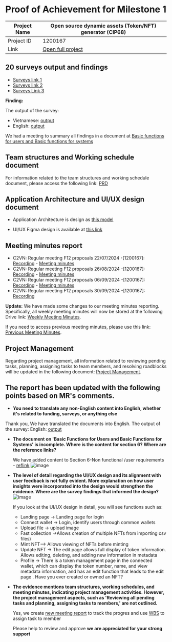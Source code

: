 #  Proof of Achievement for Milestone 1
|  Project Name |Open source dynamic assets (Token/NFT) generator (CIP68)|
| ------------ | ------------ |
| Project ID  | 1200167 |
|  Link  |  [Open full project](https://milestones.projectcatalyst.io/projects/1200167/) |


## 20 surveys output and findings  
- [Surveys link 1](https://t.me/vietnameasterntownhall/18748)
- [Surveys link 2](https://t.me/cardano2vn/1/2683)
- [Surveys Link 3](https://t.me/StakingADA/141777)

**Finding:**

The output of the survey:
- Vietnamese: [output](https://docs.google.com/spreadsheets/d/13P1sT6i4_Mu1zHzoW86HD3EWUF60m7xGPFPKC_P6ahY/edit?usp=sharing)
- English: [output](https://docs.google.com/spreadsheets/d/1b_igBAw7ERNkcEkDSlroyFxZMDoVLKe2gpptOlc-xQM/edit?gid=1855598836#gid=1855598836)

We had a meeting to summary all findings in a document at [Basic functions for users and Basic functions for systems](https://docs.google.com/document/d/15gFI704agtMpBgvTX0tLThB63G1wrdTwP4vB5Bx6W-E/edit?usp=sharing)

## Team structures and Working schedule document

For information related to the team structures and working schedule document, please access the following link: 
[PRD](https://docs.google.com/document/d/15gFI704agtMpBgvTX0tLThB63G1wrdTwP4vB5Bx6W-E/edit?tab=t.0)

## Application Architecture and UI/UX design document
- Application Architecture is design as [this model](https://github.com/cardano2vn/fund11/blob/main/1200167%3AOpen%20source%20dynamic%20assets-CIP68/Milestone1/system%20design.pdf)

- UI/UX Figma design is available at [this link](https://www.figma.com/design/F0i6C62BWxT3Mz1sT2Ynd0/shadcn-design?node-id=4-6598&node-type=canvas&t=ofaZtVo9dxTB2VGH-0)

## Meeting minutes report

- C2VN: Regular meeting F12 proposals 22/07/2024 -[1200167]: [Recording](https://youtu.be/7w0_lQuvtTA) - [Meeting minutes](https://docs.google.com/document/d/1S93mOBVdFaleu613iaJan4ft9oamwMOfoyjSFcjcFoo/edit?usp=sharing)
- C2VN: Regular meeting F12 proposals 26/08/2024 -[1200167]: [Recording](https://youtu.be/1EgM5uGrUcI) - [Meeting minutes](https://docs.google.com/document/d/1S93mOBVdFaleu613iaJan4ft9oamwMOfoyjSFcjcFoo/edit?usp=sharing)
- C2VN: Regular meeting F12 proposals 06/09/2024 -[1200167]: [Recording](https://youtu.be/8h2wNqob5Ao) - [Meeting minutes](https://docs.google.com/document/d/1S93mOBVdFaleu613iaJan4ft9oamwMOfoyjSFcjcFoo/edit?usp=sharing)
- C2VN: Regular meeting F12 proposals 30/09/2024 -[1200167]: [Recording](https://youtu.be/1dQPjWRKSyE)

**Update:**
We have made some changes to our meeting minutes reporting. Specifically, all weekly meeting minutes will now be stored at the following Drive link: [Weekly Meeting Minutes](https://docs.google.com/document/d/1bSHF8i61pYlZ8ExR_pJrfilABf-OehkT/edit?usp=sharing&ouid=100538284716472257568&rtpof=true&sd=true).

If you need to access previous meeting minutes, please use this link: [Previous Meeting Minutes](https://drive.google.com/drive/folders/1gsNkUK6X0rE4Fdy5DsYci_13vOVi_Fgw).

## Project Management

Regarding project management, all information related to reviewing pending tasks, planning, assigning tasks to team members, and resolving roadblocks will be updated in the following document: [Project Management](https://docs.google.com/spreadsheets/d/1BZDGPv1d1MHMyX7ycNraAZght-hz44lT/edit?gid=1613824326#gid=1613824326).

## The report has been updated with the following points based on MR's comments.
- **You need to translate any non-English content into English, whether it's related to funding, surveys, or anything else**
  
Thank you, We have translated the documents into English.
The output of the survey: English: [output](https://docs.google.com/spreadsheets/d/1b_igBAw7ERNkcEkDSlroyFxZMDoVLKe2gpptOlc-xQM/edit?gid=1855598836#gid=1855598836)

- **The document on 'Basic Functions for Users and Basic Functions for Systems' is incomplete. Where is the content for section 6? Where are the reference links?**

  We have added content to Section 6-Non functional /user requirements - [reflink](https://docs.google.com/document/d/15gFI704agtMpBgvTX0tLThB63G1wrdTwP4vB5Bx6W-E/edit?usp=sharing)
  ![image](https://github.com/user-attachments/assets/defab457-190c-454e-be54-b910aa5bcdf1)

 
- **The level of detail regarding the UI/UX design and its alignment with user feedback is not fully evident. More explanation on how user insights were incorporated into the design would strengthen the evidence. Where are the survey findings that informed the design?**
  ![image](https://github.com/user-attachments/assets/c270e599-44f6-48b1-9b42-0d3207d0c80c)

   If you look at the UI/UX design in detail, you will see functions such as:
   - Landing page -> Landing page for login
   - Connect wallet -> Login, identify users through common wallets
   - Upload file -> upload image
   - Fast collection ->Allows creation of multiple NFTs from importing csv files)
   - Mint NFT--> Allows viewing of NFTs before minting
   - Update NFT -> The edit page allows full display of token information. Allows editing, deleting, and adding new information in metadata
   - Profile -> There is a token management page in the connected wallet, which can display the token number, name, and view metadata information, and has an edit function that leads to the edit page . Have you ever created or owned an NFT?

  
- **The evidence mentions team structures, working schedules, and meeting minutes, indicating project management activities. However, the project management aspects, such as 'Reviewing all pending tasks and planning, assigning tasks to members,' are not outlined.**

   Yes, we create [new meeting report](https://docs.google.com/document/d/1bSHF8i61pYlZ8ExR_pJrfilABf-OehkT/edit?usp=sharing&ouid=100538284716472257568&rtpof=true&sd=true) to track the progres
  and use [WBS](https://docs.google.com/spreadsheets/d/1BZDGPv1d1MHMyX7ycNraAZght-hz44lT/edit?usp=sharing&ouid=100538284716472257568&rtpof=true&sd=true) to assign task to member

  Please help to review and approve
  **we are appreciated for your strong support**
